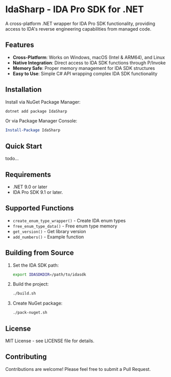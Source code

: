 # IdaSharp - IDA Pro SDK for .NET

A cross-platform .NET wrapper for IDA Pro SDK functionality, providing access to IDA's reverse engineering capabilities from managed code.

## Features

- **Cross-Platform**: Works on Windows, macOS (Intel & ARM64), and Linux
- **Native Integration**: Direct access to IDA SDK functions through P/Invoke
- **Memory Safe**: Proper memory management for IDA SDK structures
- **Easy to Use**: Simple C# API wrapping complex IDA SDK functionality

## Installation

Install via NuGet Package Manager:

```bash
dotnet add package IdaSharp
```

Or via Package Manager Console:

```powershell
Install-Package IdaSharp
```

## Quick Start
todo...

## Requirements

- .NET 9.0 or later
- IDA Pro SDK 9.1 or later.

## Supported Functions

- `create_enum_type_wrapper()` - Create IDA enum types
- `free_enum_type_data()` - Free enum type memory
- `get_version()` - Get library version
- `add_numbers()` - Example function

## Building from Source

1. Set the IDA SDK path:
   ```bash
   export IDASDKDIR=/path/to/idasdk
   ```

2. Build the project:
   ```bash
   ./build.sh
   ```

3. Create NuGet package:
   ```bash
   ./pack-nuget.sh
   ```

## License

MIT License - see LICENSE file for details.

## Contributing

Contributions are welcome! Please feel free to submit a Pull Request.